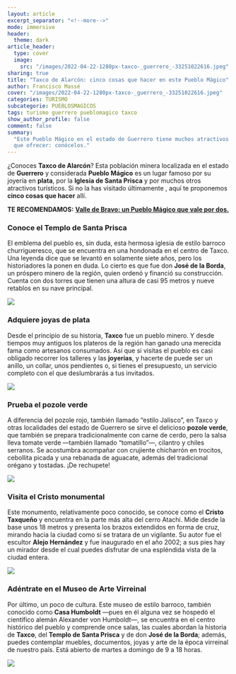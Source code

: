 ```yaml
---
layout: article
excerpt_separator: "<!--more-->"
mode: immersive
header:
  theme: dark
article_header:
  type: cover
  image:
    src: "/images/2022-04-22-1280px-taxco-_guerrero_-33251022616.jpeg"
sharing: true
title: "Taxco de Alarcón: cinco cosas que hacer en este Pueblo Mágico"
author: Francisco Massé
cover: "/images/2022-04-22-1280px-taxco-_guerrero_-33251022616.jpeg"
categories: TURISMO
subcategorie: PUEBLOSMAGICOS
tags: turismo guerrero pueblomagico taxco
show_author_profile: false
comment: false
summary:
  "Este Pueblo Mágico en el estado de Guerrero tiene muchos atractivos turísticos
  que ofrecer: conócelos."
---
```


¿Conoces **Taxco de Alarcón**? Esta población minera localizada en el estado de **Guerrero** y considerada **Pueblo Mágico** es un lugar famoso por su joyería en **plata**, por la **Iglesia de Santa Prisca** y por muchos otros atractivos turísticos. Si no la has visitado últimamente , aquí te proponemos **cinco cosas que hacer** allí.

**TE RECOMENDAMOS:** [**Valle de Bravo: un Pueblo Mágico que vale por dos.**](https://blog.tonoysumariachi.com/turismo/2022/09/14/valle-de-bravo-un-pueblo-magico-que-vale-por-dos.html)

### Conoce el Templo de Santa Prisca

El emblema del pueblo es, sin duda, esta hermosa iglesia de estilo barroco churrigueresco, que se encuentra en una hondonada en el centro de Taxco. Una leyenda dice que se levantó en solamente siete años, pero los historiadores la ponen en duda. Lo cierto es que fue don **José de la Borda**, un próspero minero de la región, quien ordenó y financió su construcción. Cuenta con dos torres que tienen una altura de casi 95 metros y nueve retablos en su nave principal.

![](https://upload.wikimedia.org/wikipedia/commons/d/da/Santa_Prisca_Taxco_M%C3%A9xico.jpg)

### Adquiere joyas de plata

Desde el principio de su historia, **Taxco** fue un pueblo minero. Y desde tiempos muy antiguos los plateros de la región han ganado una merecida fama como artesanos consumados. Así que si visitas el pueblo es casi obligado recorrer los talleres y las **joyerías**, y hacerte de puede ser un anillo, un collar, unos pendientes o, si tienes el presupuesto, un servicio completo con el que deslumbrarás a tus invitados.

![](https://upload.wikimedia.org/wikipedia/commons/thumb/b/b7/Plata_en_Taxco%2C_Guerrero%2C_M%C3%A9xico..JPG/1280px-Plata_en_Taxco%2C_Guerrero%2C_M%C3%A9xico..JPG)

### Prueba el pozole verde

A diferencia del pozole rojo, también llamado “estilo Jalisco”, en Taxco y otras localidades del estado de Guerrero se sirve el delicioso **pozole verde**, que también se prepara tradicionalmente con carne de cerdo, pero la salsa lleva tomate verde —también llamado “tomatillo”—, cilantro y chiles serranos. Se acostumbra acompañar con crujiente chicharrón en trocitos, cebollita picada y una rebanada de aguacate, además del tradicional orégano y tostadas. ¡De rechupete!

![](https://upload.wikimedia.org/wikipedia/commons/thumb/9/92/Pozole_verde_estilo_Guerrero.JPG/1280px-Pozole_verde_estilo_Guerrero.JPG)

### Visita el Cristo monumental

Este monumento, relativamente poco conocido, se conoce como el **Cristo Taxqueño** y encuentra en la parte más alta del cerro Atachi. Mide desde la base unos 18 metros y presenta los brazos extendidos en forma de cruz, mirando hacia la ciudad como si se tratara de un vigilante. Su autor fue el escultor **Alejo Hernández** y fue inaugurado en el año 2002; a sus pies hay un mirador desde el cual puedes disfrutar de una espléndida vista de la ciudad entera.

![](https://upload.wikimedia.org/wikipedia/commons/thumb/0/02/Cristo_de_Taxco_de_Alarc%C3%B3n%2C_Guerrero_%2824831553921%29.jpg/1280px-Cristo_de_Taxco_de_Alarc%C3%B3n%2C_Guerrero_%2824831553921%29.jpg)

### Adéntrate en el Museo de Arte Virreinal

Por último, un poco de cultura. Este museo de estilo barroco, también conocido como **Casa Humboldt** —pues en él alguna vez se hospedó el científico alemán Alexander von Humboldt—, se encuentra en el centro histórico del pueblo y comprende once salas, las cuales abordan la historia de **Taxco**, del **Templo de Santa Prisca** y de don **José de la Borda**; además, puedes contemplar muebles, documentos, joyas y arte de la época virreinal de nuestro país. Está abierto de martes a domingo de 9 a 18 horas.

![](https://upload.wikimedia.org/wikipedia/commons/thumb/c/ca/Museo_de_Arte_Virreinal_de_Taxco.jpg/768px-Museo_de_Arte_Virreinal_de_Taxco.jpg)
